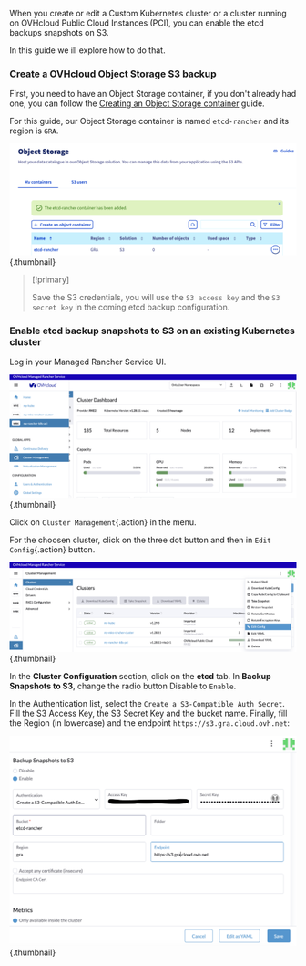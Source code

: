 

When you create or edit a Custom Kubernetes cluster or a cluster running on OVHcloud Public Cloud Instances (PCI), you can enable the etcd backups snapshots on S3.

In this guide we ill explore how to do that.

### Create a OVHcloud Object Storage S3 backup

First, you need to have an Object Storage container, if you don't already had one, you can follow the [Creating an Object Storage container](https://help.ovhcloud.com/csm/en-gb-public-cloud-storage-pcs-create-container?id=kb_article_view&sysparm_article=KB0047112) guide.

For this guide, our Object Storage container is named `etcd-rancher` and its region is `GRA`.

![OVHcloud S3 Rancher S3](images/s3.png){.thumbnail}

> [!primary]
> 
> Save the S3 credentials, you will use the `S3 access key` and the `S3 secret key` in the coming etcd backup configuration.

### Enable etcd backup snapshots to S3 on an existing Kubernetes cluster

Log in your Managed Rancher Service UI.

![OVHcloud Managed Rancher Service UI](images/rancher-ui.png){.thumbnail}

Click on `Cluster Management`{.action} in the menu.

For the choosen cluster, click on the three dot button and then in `Edit Config`{.action} button.

![OVHcloud Managed Rancher Service UI](images/rancher-edit-config.png){.thumbnail}

In the **Cluster Configuration** section, click on the **etcd** tab.
In **Backup Snapshots to S3**, change the radio button Disable to `Enable`.

In the Authentication list, select the `Create a S3-Compatible Auth Secret`.
Fill the S3 Access Key, the S3 Secret Key and the bucket name.
Finally, fill the Region (in lowercase) and the endpoint `https://s3.gra.cloud.ovh.net`: 

![OVHcloud S3 Rancher](images/rancher-etcd-config.png){.thumbnail}

